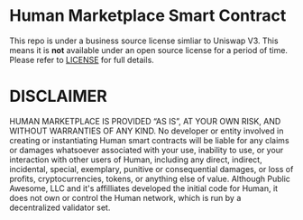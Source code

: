# Human Marketplace Smart Contract

This repo is under a business source license simliar to Uniswap V3. This means it is **not** available under an open source license for a period of time. Please refer
to [LICENSE](LICENSE) for full details.

# DISCLAIMER

HUMAN MARKETPLACE IS PROVIDED “AS IS”, AT YOUR OWN RISK, AND WITHOUT WARRANTIES OF ANY KIND. No developer or entity involved in creating or instantiating Human smart contracts will be liable for any claims or damages whatsoever associated with your use, inability to use, or your interaction with other users of Human, including any direct, indirect, incidental, special, exemplary, punitive or consequential damages, or loss of profits, cryptocurrencies, tokens, or anything else of value. Although Public Awesome, LLC and it's affilliates developed the initial code for Human, it does not own or control the Human network, which is run by a decentralized validator set.
